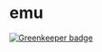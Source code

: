 # emu

[![Greenkeeper badge](https://badges.greenkeeper.io/Zhangdroid/emu.svg)](https://greenkeeper.io/)